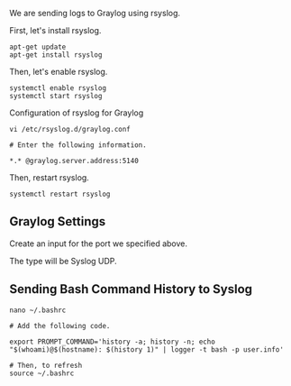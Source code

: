 We are sending logs to Graylog using rsyslog.

First, let's install rsyslog.

```
apt-get update
apt-get install rsyslog
```

Then, let's enable rsyslog.

```
systemctl enable rsyslog
systemctl start rsyslog
```

Configuration of rsyslog for Graylog

```
vi /etc/rsyslog.d/graylog.conf

# Enter the following information.

*.* @graylog.server.address:5140
```

Then, restart rsyslog.

```
systemctl restart rsyslog
```

## Graylog Settings

Create an input for the port we specified above.

The type will be Syslog UDP.

## Sending Bash Command History to Syslog

```
nano ~/.bashrc

# Add the following code.

export PROMPT_COMMAND='history -a; history -n; echo "$(whoami)@$(hostname): $(history 1)" | logger -t bash -p user.info'

# Then, to refresh
source ~/.bashrc
```